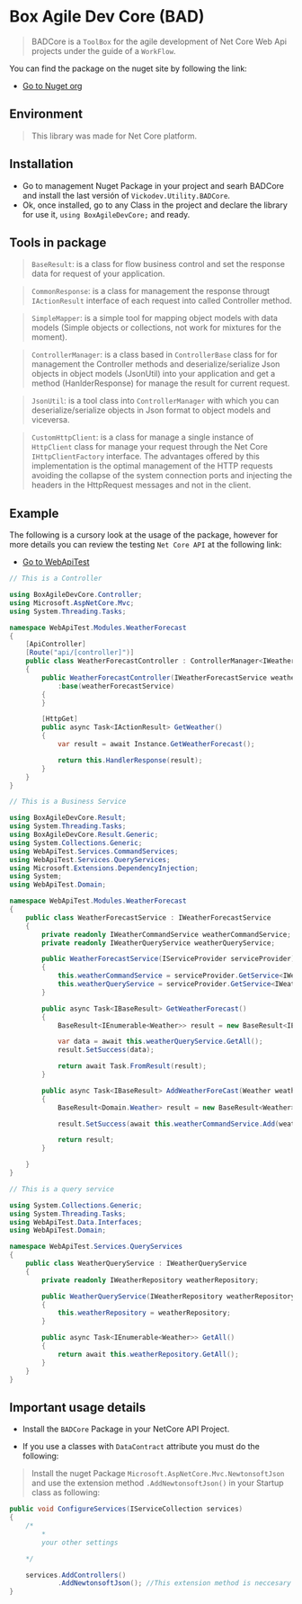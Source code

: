 ﻿# Box Agile Dev Core (BAD)

> BADCore is a `ToolBox` for the agile development of Net Core Web Api projects under the guide of a `WorkFlow`.

You can find the package on the nuget site by following the link:
- <a href="https://www.nuget.org/packages/Vickodev.Utility.BADCore/" target="_blank" >Go to Nuget org</a>

## Environment

> This library was made for Net Core platform.

## Installation

- Go to management Nuget Package in your project and searh BADCore and install the last versión of `Vickodev.Utility.BADCore`.
- Ok, once installed, go to any Class in the project and declare the library for use it, `using BoxAgileDevCore;` and ready.

## Tools in package

> `BaseResult`: is a class for flow business control and set the response data for request of your application.

> `CommonResponse`: is a class for management the response througt `IActionResult` interface of each request into called Controller method.

> `SimpleMapper`: is a simple tool for mapping object models with data models (Simple objects or collections, not work for mixtures for the moment).

> `ControllerManager`: is a class based in `ControllerBase` class for  for management the Controller methods and deserialize/serialize Json objects in object models (JsonUtil) into your application and get a method (HanlderResponse) for manage the result for current request.

> `JsonUtil`: is a tool class into `ControllerManager` with which you can deserialize/serialize objects in Json format to object models and viceversa.

> `CustomHttpClient`: is a class for manage a single instance of `HttpClient` class for manage your request through the Net Core `IHttpClientFactory` interface.
The advantages offered by this implementation is the optimal management of the HTTP requests avoiding the collapse of the system connection ports and injecting the headers in the HttpRequest messages and not in the client.


## Example 

The following is a cursory look at the usage of the package, however for more details you can review the testing `Net Core API` at the following link:

- <a href="https://github.com/harvic3/BoxAgileDevCore/tree/master/WebApiTest" target="_blank" >Go to WebApiTest</a>


```c#
// This is a Controller

using BoxAgileDevCore.Controller;
using Microsoft.AspNetCore.Mvc;
using System.Threading.Tasks;

namespace WebApiTest.Modules.WeatherForecast
{
    [ApiController]
    [Route("api/[controller]")]
    public class WeatherForecastController : ControllerManager<IWeatherForecastService>
    {
        public WeatherForecastController(IWeatherForecastService weatherForecastService)
            :base(weatherForecastService)
        {
        }

        [HttpGet]
        public async Task<IActionResult> GetWeather()
        {
            var result = await Instance.GetWeatherForecast();

            return this.HandlerResponse(result);
        }
    }
}

// This is a Business Service

using BoxAgileDevCore.Result;
using System.Threading.Tasks;
using BoxAgileDevCore.Result.Generic;
using System.Collections.Generic;
using WebApiTest.Services.CommandServices;
using WebApiTest.Services.QueryServices;
using Microsoft.Extensions.DependencyInjection;
using System;
using WebApiTest.Domain;

namespace WebApiTest.Modules.WeatherForecast
{
    public class WeatherForecastService : IWeatherForecastService
    {
        private readonly IWeatherCommandService weatherCommandService;
        private readonly IWeatherQueryService weatherQueryService;

        public WeatherForecastService(IServiceProvider serviceProvider)
        {
            this.weatherCommandService = serviceProvider.GetService<IWeatherCommandService>();
            this.weatherQueryService = serviceProvider.GetService<IWeatherQueryService>();
        }               

        public async Task<IBaseResult> GetWeatherForecast()
        {
            BaseResult<IEnumerable<Weather>> result = new BaseResult<IEnumerable<Weather>>();

            var data = await this.weatherQueryService.GetAll();
            result.SetSuccess(data);

            return await Task.FromResult(result);
        }

        public async Task<IBaseResult> AddWeatherForeCast(Weather weather)
        {
            BaseResult<Domain.Weather> result = new BaseResult<Weather>();

            result.SetSuccess(await this.weatherCommandService.Add(weather));

            return result;
        }

    }
}

// This is a query service

using System.Collections.Generic;
using System.Threading.Tasks;
using WebApiTest.Data.Interfaces;
using WebApiTest.Domain;

namespace WebApiTest.Services.QueryServices
{
    public class WeatherQueryService : IWeatherQueryService
    {
        private readonly IWeatherRepository weatherRepository;

        public WeatherQueryService(IWeatherRepository weatherRepository)
        {
            this.weatherRepository = weatherRepository;
        }

        public async Task<IEnumerable<Weather>> GetAll()
        {
            return await this.weatherRepository.GetAll();
        }
    }
}
```

## Important usage details

- Install the `BADCore` Package in your NetCore  API Project.

- If you use a classes with `DataContract` attribute you must do the following:

> Install the nuget Package `Microsoft.AspNetCore.Mvc.NewtonsoftJson` and use the extension method `.AddNewtonsoftJson()` in your Startup class as following:
```c#
public void ConfigureServices(IServiceCollection services)
{
    /*
        *
        your other settings

    */

    services.AddControllers()
            .AddNewtonsoftJson(); //This extension method is neccesary for map the DataMember in your DataContract classes.
}
```


